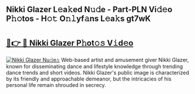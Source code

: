 ## Nikki Glazer L𝚎a𝚔ed N𝚞𝚍e - Part-PLN Vi𝚍𝚎o P𝚑𝚘tos - H𝚘𝚝 O𝚗𝚕yf𝚊ns L𝚎a𝚔s gt7wK

# <h2><a href="http://kf8g4b.oniu.top/?m=Nikki+Glazer">🔗👉 🔴 Nikki Glazer P𝚑ot𝚘𝚜 V𝚒d𝚎o</a></h2>

[![Nikki Glazer Nu𝚍e𝚜](https://i.imgur.com/0qMVB7G.gif)](http://kf8g4b.oniu.top/?m=Nikki+Glazer)
Web-based artist and amusement giver Nikki Glazer, known for disseminating dance and lifestyle knowledge through trending dance trends and short videos. Nikki Glazer's public image is characterized by its friendly and approachable demeanor, but the intricacies of his personal life remain shrouded in secrecy.  
